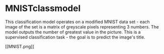 # MNISTclassmodel
This classification model operates on a modified MNIST data set - each image of the set is a matrix of greyscale pixels representing 3 numbers. The model outputs the number of greatest value in the picture. This is a supervised classification task - the goal is to predict the image's title.

[[MNIST.png]]
